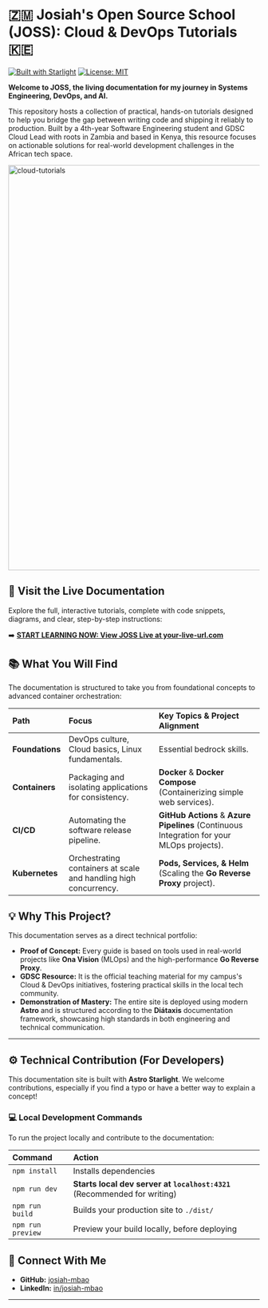 # 🇿🇲 Josiah's Open Source School (JOSS): Cloud & DevOps Tutorials 🇰🇪

[![Built with Starlight](https://astro.badg.es/v2/built-with-starlight/tiny.svg)](https://starlight.astro.build)
[![License: MIT](https://img.shields.io/badge/License-MIT-yellow.svg)](https://opensource.org/licenses/MIT)

**Welcome to JOSS, the living documentation for my journey in Systems Engineering, DevOps, and AI.**

This repository hosts a collection of practical, hands-on tutorials designed to help you bridge the gap between writing code and shipping it reliably to production. Built by a 4th-year Software Engineering student and GDSC Cloud Lead with roots in Zambia and based in Kenya, this resource focuses on actionable solutions for real-world development challenges in the African tech space.

<img width="1406" height="811" alt="cloud-tutorials" src="https://github.com/user-attachments/assets/3bcd9e97-f4c3-4987-b314-1faeb5d9f253" />


## 🚀 Visit the Live Documentation

Explore the full, interactive tutorials, complete with code snippets, diagrams, and clear, step-by-step instructions:

➡️ **[START LEARNING NOW: View JOSS Live at your-live-url.com](YOUR_LIVE_URL_HERE)**
## 📚 What You Will Find

The documentation is structured to take you from foundational concepts to advanced container orchestration:

| Path | Focus | Key Topics & Project Alignment |
| :--- | :--- | :--- |
| **Foundations** | DevOps culture, Cloud basics, Linux fundamentals. | Essential bedrock skills. |
| **Containers** | Packaging and isolating applications for consistency. | **Docker** & **Docker Compose** (Containerizing simple web services). |
| **CI/CD** | Automating the software release pipeline. | **GitHub Actions** & **Azure Pipelines** (Continuous Integration for your MLOps projects). |
| **Kubernetes** | Orchestrating containers at scale and handling high concurrency. | **Pods, Services, & Helm** (Scaling the **Go Reverse Proxy** project). |

## 💡 Why This Project?

This documentation serves as a direct technical portfolio:
* **Proof of Concept:** Every guide is based on tools used in real-world projects like **Ona Vision** (MLOps) and the high-performance **Go Reverse Proxy**.
* **GDSC Resource:** It is the official teaching material for my campus's Cloud & DevOps initiatives, fostering practical skills in the local tech community.
* **Demonstration of Mastery:** The entire site is deployed using modern **Astro** and is structured according to the **Diátaxis** documentation framework, showcasing high standards in both engineering and technical communication.

***

## ⚙️ Technical Contribution (For Developers)

This documentation site is built with **Astro Starlight**. We welcome contributions, especially if you find a typo or have a better way to explain a concept!


### 💻 Local Development Commands

To run the project locally and contribute to the documentation:

| Command | Action |
| :--- | :--- |
| `npm install` | Installs dependencies |
| `npm run dev` | **Starts local dev server at `localhost:4321`** (Recommended for writing) |
| `npm run build` | Builds your production site to `./dist/` |
| `npm run preview` | Preview your build locally, before deploying |

## 🔗 Connect With Me

* **GitHub:** [josiah-mbao](https://github.com/josiah-mbao)
* **LinkedIn:** [in/josiah-mbao](https://www.linkedin.com/in/josiah-mbao)

***
